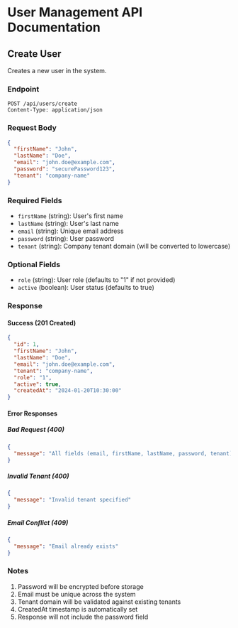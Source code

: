 # User Management API Documentation

## Create User

Creates a new user in the system.

### Endpoint

```http
POST /api/users/create
Content-Type: application/json
```

### Request Body

```json
{
  "firstName": "John",
  "lastName": "Doe",
  "email": "john.doe@example.com",
  "password": "securePassword123",
  "tenant": "company-name"
}
```

### Required Fields

- `firstName` (string): User's first name
- `lastName` (string): User's last name
- `email` (string): Unique email address
- `password` (string): User password
- `tenant` (string): Company tenant domain (will be converted to lowercase)

### Optional Fields

- `role` (string): User role (defaults to "1" if not provided)
- `active` (boolean): User status (defaults to true)

### Response

#### Success (201 Created)

```json
{
  "id": 1,
  "firstName": "John",
  "lastName": "Doe",
  "email": "john.doe@example.com",
  "tenant": "company-name",
  "role": "1",
  "active": true,
  "createdAt": "2024-01-20T10:30:00"
}
```

#### Error Responses

##### Bad Request (400)

```json
{
  "message": "All fields (email, firstName, lastName, password, tenant) are required"
}
```

##### Invalid Tenant (400)

```json
{
  "message": "Invalid tenant specified"
}
```

##### Email Conflict (409)

```json
{
  "message": "Email already exists"
}
```

### Notes

1. Password will be encrypted before storage
2. Email must be unique across the system
3. Tenant domain will be validated against existing tenants
4. CreatedAt timestamp is automatically set
5. Response will not include the password field
